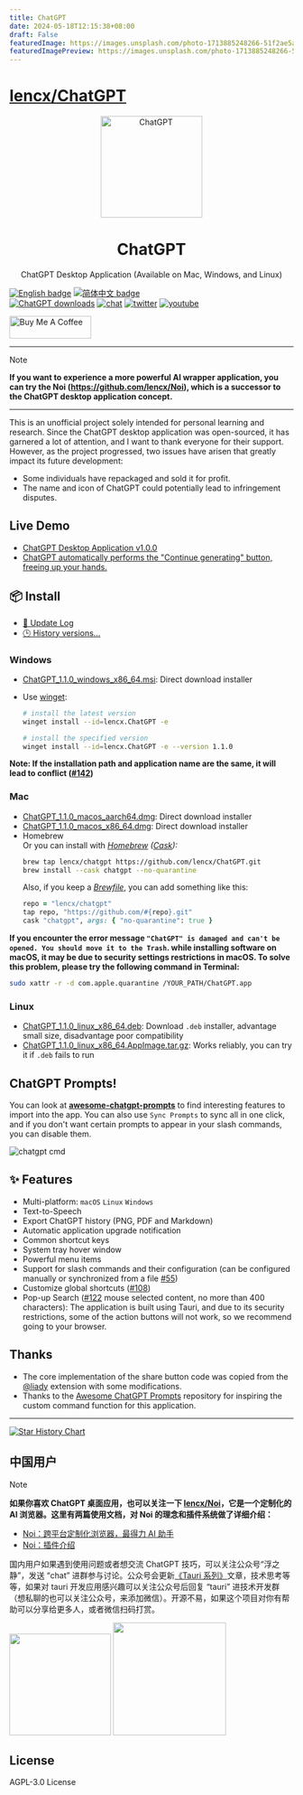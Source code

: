 ```yaml
---
title: ChatGPT
date: 2024-05-18T12:15:38+08:00
draft: False
featuredImage: https://images.unsplash.com/photo-1713885248266-51f2ae5afecd?ixid=M3w0NjAwMjJ8MHwxfHJhbmRvbXx8fHx8fHx8fDE3MTYwMDU3MzB8&ixlib=rb-4.0.3
featuredImagePreview: https://images.unsplash.com/photo-1713885248266-51f2ae5afecd?ixid=M3w0NjAwMjJ8MHwxfHJhbmRvbXx8fHx8fHx8fDE3MTYwMDU3MzB8&ixlib=rb-4.0.3
---
```


# [lencx/ChatGPT](https://github.com/lencx/ChatGPT)

<p align="center">
  <img width="180" src="./public/logo.png" alt="ChatGPT">
  <h1 align="center">ChatGPT</h1>
  <p align="center">ChatGPT Desktop Application (Available on Mac, Windows, and Linux)</p>
</p>

[![English badge](https://img.shields.io/badge/%E8%8B%B1%E6%96%87-English-blue)](./README.md)
[![简体中文 badge](https://img.shields.io/badge/%E7%AE%80%E4%BD%93%E4%B8%AD%E6%96%87-Simplified%20Chinese-blue)](./README-ZH_CN.md)\
[![ChatGPT downloads](https://img.shields.io/github/downloads/lencx/ChatGPT/total.svg?style=flat-square)](https://github.com/lencx/ChatGPT/releases)
[![chat](https://img.shields.io/badge/chat-discord-blue?style=flat&logo=discord)](https://discord.gg/aPhCRf4zZr)
[![twitter](https://img.shields.io/badge/follow-lencx__-blue?style=flat&logo=Twitter)](https://twitter.com/lencx_)
[![youtube](https://img.shields.io/youtube/channel/subscribers/UC__gTZL-OZKDPic7s_6Ntgg?style=social)](https://www.youtube.com/@lencx)

<a href="https://www.buymeacoffee.com/lencx" target="_blank"><img src="https://cdn.buymeacoffee.com/buttons/v2/default-blue.png" alt="Buy Me A Coffee" style="height: 40px !important;width: 145px !important;" ></a>

---

> [!NOTE]
> **If you want to experience a more powerful AI wrapper application, you can try the Noi (https://github.com/lencx/Noi), which is a successor to the ChatGPT desktop application concept.**

---

This is an unofficial project solely intended for personal learning and research. Since the ChatGPT desktop application was open-sourced, it has garnered a lot of attention, and I want to thank everyone for their support. However, as the project progressed, two issues have arisen that greatly impact its future development:

- Some individuals have repackaged and sold it for profit.
- The name and icon of ChatGPT could potentially lead to infringement disputes.

## Live Demo

- [ChatGPT Desktop Application v1.0.0](https://youtu.be/IIuuB5vFFAQ)
- [ChatGPT automatically performs the "Continue generating" button, freeing up your hands.](https://youtu.be/bbL5cPmiGig)

## 📦 Install

- [📝 Update Log](./UPDATE_LOG.md)
- [🕒 History versions...](https://github.com/lencx/ChatGPT/releases)

<!-- tr-download-start -->

### Windows

- [ChatGPT_1.1.0_windows_x86_64.msi](https://github.com/lencx/ChatGPT/releases/download/v1.1.0/ChatGPT_1.1.0_windows_x86_64.msi): Direct download installer
- Use [winget](https://winstall.app/apps/lencx.ChatGPT):

  ```bash
  # install the latest version
  winget install --id=lencx.ChatGPT -e

  # install the specified version
  winget install --id=lencx.ChatGPT -e --version 1.1.0
  ```

**Note: If the installation path and application name are the same, it will lead to conflict ([#142](https://github.com/lencx/ChatGPT/issues/142))**

### Mac

- [ChatGPT_1.1.0_macos_aarch64.dmg](https://github.com/lencx/ChatGPT/releases/download/v1.1.0/ChatGPT_1.1.0_macos_aarch64.dmg): Direct download installer
- [ChatGPT_1.1.0_macos_x86_64.dmg](https://github.com/lencx/ChatGPT/releases/download/v1.1.0/ChatGPT_1.1.0_macos_x86_64.dmg): Direct download installer
- Homebrew \
  Or you can install with _[Homebrew](https://brew.sh) ([Cask](https://docs.brew.sh/Cask-Cookbook)):_
  ```sh
  brew tap lencx/chatgpt https://github.com/lencx/ChatGPT.git
  brew install --cask chatgpt --no-quarantine
  ```
  Also, if you keep a _[Brewfile](https://github.com/Homebrew/homebrew-bundle#usage)_, you can add something like this:
  ```rb
  repo = "lencx/chatgpt"
  tap repo, "https://github.com/#{repo}.git"
  cask "chatgpt", args: { "no-quarantine": true }
  ```

**If you encounter the error message `"ChatGPT" is damaged and can't be opened. You should move it to the Trash`. while installing software on macOS, it may be due to security settings restrictions in macOS. To solve this problem, please try the following command in Terminal:**

```bash
sudo xattr -r -d com.apple.quarantine /YOUR_PATH/ChatGPT.app
```

### Linux

- [ChatGPT_1.1.0_linux_x86_64.deb](https://github.com/lencx/ChatGPT/releases/download/v1.1.0/ChatGPT_1.1.0_linux_x86_64.deb): Download `.deb` installer, advantage small size, disadvantage poor compatibility
- [ChatGPT_1.1.0_linux_x86_64.AppImage.tar.gz](https://github.com/lencx/ChatGPT/releases/download/v1.1.0/ChatGPT_1.1.0_linux_x86_64.AppImage.tar.gz): Works reliably, you can try it if `.deb` fails to run

<!-- tr-download-end -->

## ChatGPT Prompts!

You can look at **[awesome-chatgpt-prompts](https://github.com/f/awesome-chatgpt-prompts)** to find interesting features to import into the app. You can also use `Sync Prompts` to sync all in one click, and if you don't want certain prompts to appear in your slash commands, you can disable them.

![chatgpt cmd](./assets/chatgpt-cmd.png)

## ✨ Features

- Multi-platform: `macOS` `Linux` `Windows`
- Text-to-Speech
- Export ChatGPT history (PNG, PDF and Markdown)
- Automatic application upgrade notification
- Common shortcut keys
- System tray hover window
- Powerful menu items
- Support for slash commands and their configuration (can be configured manually or synchronized from a file [#55](https://github.com/lencx/ChatGPT/issues/55))
- Customize global shortcuts ([#108](https://github.com/lencx/ChatGPT/issues/108))
- Pop-up Search ([#122](https://github.com/lencx/ChatGPT/issues/122) mouse selected content, no more than 400 characters): The application is built using Tauri, and due to its security restrictions, some of the action buttons will not work, so we recommend going to your browser.

## Thanks

- The core implementation of the share button code was copied from the [@liady](https://github.com/liady) extension with some modifications.
- Thanks to the [Awesome ChatGPT Prompts](https://github.com/f/awesome-chatgpt-prompts) repository for inspiring the custom command function for this application.

---

[![Star History Chart](https://api.star-history.com/svg?repos=lencx/chatgpt&type=Timeline)](https://star-history.com/#lencx/chatgpt&Timeline)

## 中国用户

> [!NOTE]
> **如果你喜欢 ChatGPT 桌面应用，也可以关注一下 [lencx/Noi](https://github.com/lencx/Noi)，它是一个定制化的 AI 浏览器。这里有两篇使用文档，对 Noi 的理念和插件系统做了详细介绍：**
> - [Noi：跨平台定制化浏览器，最得力 AI 助手](https://mp.weixin.qq.com/s/dAN7LOw7mH609HdAyEvXfg)
> - [Noi：插件介绍](https://mp.weixin.qq.com/s/M6gO6MdK5obCvs2LIBZA3w)

国内用户如果遇到使用问题或者想交流 ChatGPT 技巧，可以关注公众号“浮之静”，发送 “chat” 进群参与讨论。公众号会更新[《Tauri 系列》](https://mp.weixin.qq.com/mp/appmsgalbum?__biz=MzIzNjE2NTI3NQ==&action=getalbum&album_id=2593843659863752704)文章，技术思考等等，如果对 tauri 开发应用感兴趣可以关注公众号后回复 “tauri” 进技术开发群（想私聊的也可以关注公众号，来添加微信）。开源不易，如果这个项目对你有帮助可以分享给更多人，或者微信扫码打赏。

<img width="180" src="https://user-images.githubusercontent.com/16164244/207228300-ea5c4688-c916-4c55-a8c3-7f862888f351.png"> <img width="200" src="https://user-images.githubusercontent.com/16164244/207228025-117b5f77-c5d2-48c2-a070-774b7a1596f2.png">

## License

AGPL-3.0 License
